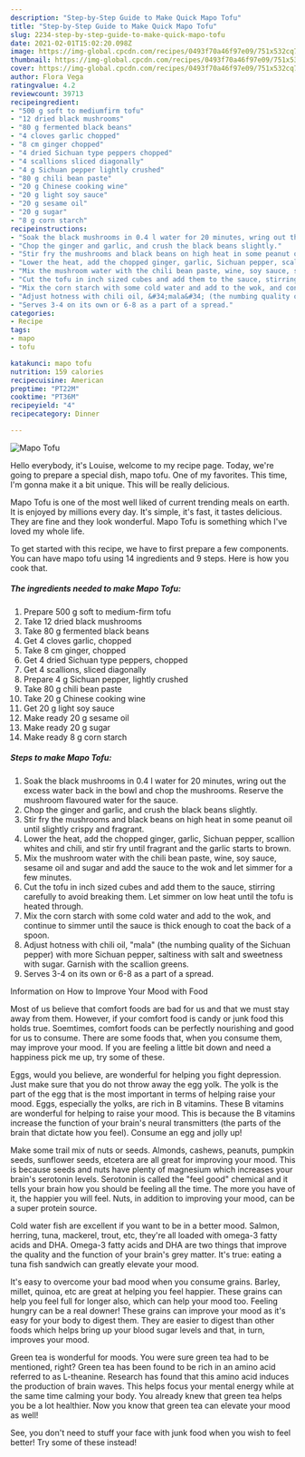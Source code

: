 ```yaml
---
description: "Step-by-Step Guide to Make Quick Mapo Tofu"
title: "Step-by-Step Guide to Make Quick Mapo Tofu"
slug: 2234-step-by-step-guide-to-make-quick-mapo-tofu
date: 2021-02-01T15:02:20.098Z
image: https://img-global.cpcdn.com/recipes/0493f70a46f97e09/751x532cq70/mapo-tofu-recipe-main-photo.jpg
thumbnail: https://img-global.cpcdn.com/recipes/0493f70a46f97e09/751x532cq70/mapo-tofu-recipe-main-photo.jpg
cover: https://img-global.cpcdn.com/recipes/0493f70a46f97e09/751x532cq70/mapo-tofu-recipe-main-photo.jpg
author: Flora Vega
ratingvalue: 4.2
reviewcount: 39713
recipeingredient:
- "500 g soft to mediumfirm tofu"
- "12 dried black mushrooms"
- "80 g fermented black beans"
- "4 cloves garlic chopped"
- "8 cm ginger chopped"
- "4 dried Sichuan type peppers chopped"
- "4 scallions sliced diagonally"
- "4 g Sichuan pepper lightly crushed"
- "80 g chili bean paste"
- "20 g Chinese cooking wine"
- "20 g light soy sauce"
- "20 g sesame oil"
- "20 g sugar"
- "8 g corn starch"
recipeinstructions:
- "Soak the black mushrooms in 0.4 l water for 20 minutes, wring out the excess water back in the bowl and chop the mushrooms. Reserve the mushroom flavoured water for the sauce."
- "Chop the ginger and garlic, and crush the black beans slightly."
- "Stir fry the mushrooms and black beans on high heat in some peanut oil until slightly crispy and fragrant."
- "Lower the heat, add the chopped ginger, garlic, Sichuan pepper, scallion whites and chili, and stir fry until fragrant and the garlic starts to brown."
- "Mix the mushroom water with the chili bean paste, wine, soy sauce, sesame oil and sugar and add the sauce to the wok and let simmer for a few minutes."
- "Cut the tofu in inch sized cubes and add them to the sauce, stirring carefully to avoid breaking them. Let simmer on low heat until the tofu is heated through."
- "Mix the corn starch with some cold water and add to the wok, and continue to simmer until the sauce is thick enough to coat the back of a spoon."
- "Adjust hotness with chili oil, &#34;mala&#34; (the numbing quality of the Sichuan pepper) with more Sichuan pepper, saltiness with salt and sweetness with sugar. Garnish with the scallion greens."
- "Serves 3-4 on its own or 6-8 as a part of a spread."
categories:
- Recipe
tags:
- mapo
- tofu

katakunci: mapo tofu 
nutrition: 159 calories
recipecuisine: American
preptime: "PT22M"
cooktime: "PT36M"
recipeyield: "4"
recipecategory: Dinner

---
```



![Mapo Tofu](https://img-global.cpcdn.com/recipes/0493f70a46f97e09/751x532cq70/mapo-tofu-recipe-main-photo.jpg)

Hello everybody, it's Louise, welcome to my recipe page. Today, we're going to prepare a special dish, mapo tofu. One of my favorites. This time, I'm gonna make it a bit unique. This will be really delicious.

Mapo Tofu is one of the most well liked of current trending meals on earth. It is enjoyed by millions every day. It's simple, it's fast, it tastes delicious. They are fine and they look wonderful. Mapo Tofu is something which I've loved my whole life.




To get started with this recipe, we have to first prepare a few components. You can have mapo tofu using 14 ingredients and 9 steps. Here is how you cook that.

<!--inarticleads1-->

##### The ingredients needed to make Mapo Tofu:

1. Prepare 500 g soft to medium-firm tofu
1. Take 12 dried black mushrooms
1. Take 80 g fermented black beans
1. Get 4 cloves garlic, chopped
1. Take 8 cm ginger, chopped
1. Get 4 dried Sichuan type peppers, chopped
1. Get 4 scallions, sliced diagonally
1. Prepare 4 g Sichuan pepper, lightly crushed
1. Take 80 g chili bean paste
1. Take 20 g Chinese cooking wine
1. Get 20 g light soy sauce
1. Make ready 20 g sesame oil
1. Make ready 20 g sugar
1. Make ready 8 g corn starch




<!--inarticleads2-->

##### Steps to make Mapo Tofu:

1. Soak the black mushrooms in 0.4 l water for 20 minutes, wring out the excess water back in the bowl and chop the mushrooms. Reserve the mushroom flavoured water for the sauce.
1. Chop the ginger and garlic, and crush the black beans slightly.
1. Stir fry the mushrooms and black beans on high heat in some peanut oil until slightly crispy and fragrant.
1. Lower the heat, add the chopped ginger, garlic, Sichuan pepper, scallion whites and chili, and stir fry until fragrant and the garlic starts to brown.
1. Mix the mushroom water with the chili bean paste, wine, soy sauce, sesame oil and sugar and add the sauce to the wok and let simmer for a few minutes.
1. Cut the tofu in inch sized cubes and add them to the sauce, stirring carefully to avoid breaking them. Let simmer on low heat until the tofu is heated through.
1. Mix the corn starch with some cold water and add to the wok, and continue to simmer until the sauce is thick enough to coat the back of a spoon.
1. Adjust hotness with chili oil, &#34;mala&#34; (the numbing quality of the Sichuan pepper) with more Sichuan pepper, saltiness with salt and sweetness with sugar. Garnish with the scallion greens.
1. Serves 3-4 on its own or 6-8 as a part of a spread.




Information on How to Improve Your Mood with Food


Most of us believe that comfort foods are bad for us and that we must stay away from them. However, if your comfort food is candy or junk food this holds true. Soemtimes, comfort foods can be perfectly nourishing and good for us to consume. There are some foods that, when you consume them, may improve your mood. If you are feeling a little bit down and need a happiness pick me up, try some of these.

Eggs, would you believe, are wonderful for helping you fight depression. Just make sure that you do not throw away the egg yolk. The yolk is the part of the egg that is the most important in terms of helping raise your mood. Eggs, especially the yolks, are rich in B vitamins. These B vitamins are wonderful for helping to raise your mood. This is because the B vitamins increase the function of your brain's neural transmitters (the parts of the brain that dictate how you feel). Consume an egg and jolly up!

Make some trail mix of nuts or seeds. Almonds, cashews, peanuts, pumpkin seeds, sunflower seeds, etcetera are all great for improving your mood. This is because seeds and nuts have plenty of magnesium which increases your brain's serotonin levels. Serotonin is called the "feel good" chemical and it tells your brain how you should be feeling all the time. The more you have of it, the happier you will feel. Nuts, in addition to improving your mood, can be a super protein source.

Cold water fish are excellent if you want to be in a better mood. Salmon, herring, tuna, mackerel, trout, etc, they're all loaded with omega-3 fatty acids and DHA. Omega-3 fatty acids and DHA are two things that improve the quality and the function of your brain's grey matter. It's true: eating a tuna fish sandwich can greatly elevate your mood. 

It's easy to overcome your bad mood when you consume grains. Barley, millet, quinoa, etc are great at helping you feel happier. These grains can help you feel full for longer also, which can help your mood too. Feeling hungry can be a real downer! These grains can improve your mood as it's easy for your body to digest them. They are easier to digest than other foods which helps bring up your blood sugar levels and that, in turn, improves your mood.

Green tea is wonderful for moods. You were sure green tea had to be mentioned, right? Green tea has been found to be rich in an amino acid referred to as L-theanine. Research has found that this amino acid induces the production of brain waves. This helps focus your mental energy while at the same time calming your body. You already knew that green tea helps you be a lot healthier. Now you know that green tea can elevate your mood as well!

See, you don't need to stuff your face with junk food when you wish to feel better! Try some of these instead!

